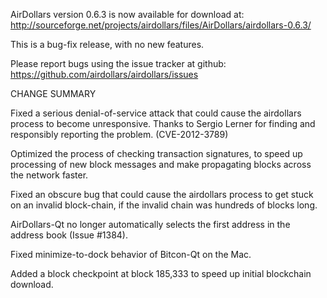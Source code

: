 AirDollars version 0.6.3 is now available for download at:
  http://sourceforge.net/projects/airdollars/files/AirDollars/airdollars-0.6.3/

This is a bug-fix release, with no new features.

Please report bugs using the issue tracker at github:
  https://github.com/airdollars/airdollars/issues

CHANGE SUMMARY

Fixed a serious denial-of-service attack that could cause the
airdollars process to become unresponsive. Thanks to Sergio Lerner
for finding and responsibly reporting the problem. (CVE-2012-3789)

Optimized the process of checking transaction signatures, to
speed up processing of new block messages and make propagating
blocks across the network faster.

Fixed an obscure bug that could cause the airdollars process to get
stuck on an invalid block-chain, if the invalid chain was
hundreds of blocks long.

AirDollars-Qt no longer automatically selects the first address
in the address book (Issue #1384).

Fixed minimize-to-dock behavior of Bitcon-Qt on the Mac.

Added a block checkpoint at block 185,333 to speed up initial
blockchain download.

